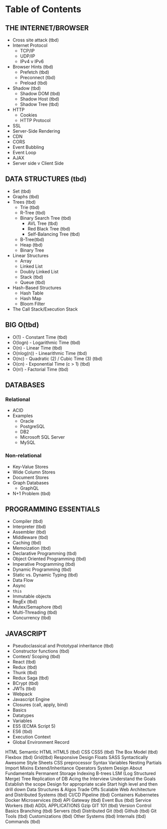 # Table of Contents

## THE INTERNET/BROWSER
* Cross site attack (tbd)
* Internet Protocol
  * TCP/IP
  * UDP/IP
  * IPv4 v IPv6
* Browser Hints (tbd)
  * Prefetch (tbd)
  * Preconnect (tbd)
  * Preload (tbd)
* Shadow (tbd)
  * Shadow DOM (tbd)
  * Shadow Host (tbd)
  * Shadow Tree (tbd)
* HTTP
  * Cookies
  * HTTP Protocol
* SSL
* Server-Side Rendering
* CDN
* CORS
* Event Bubbling
* Event Loop
* AJAX
* Server side v Client Side

## DATA STRUCTURES (tbd)
* Set (tbd)
* Graphs (tbd)
* Trees (tbd)
  * Trie (tbd)
  * R-Tree (tbd)
  * Binary Search Tree  (tbd)
    * AVL Tree (tbd)
    * Red Black Tree (tbd)
    * Self-Balancing Tree (tbd)
  * B-Tree(tbd)
  * Heap (tbd)
  * Binary Tree
* Linear Structures
  * Array
  * Linked List
  * Doubly Linked List
  * Stack (tbd)
  * Queue (tbd)
* Hash-Based Structures
  * Hash Table
  * Hash Map
  * Bloom Filter
* The Call Stack/Execution Stack

## BIG O(tbd)
* O(1) - Constant Time (tbd)
* O(logn) - Logarithmic Time (tbd)
* O(n) - Linear Time (tbd)
* O(nlog(n)) - Linearithmic Time (tbd)
* O(nc) - Quadratic (2) / Cubic Time (3) (tbd)
* O(cn) - Exponential Time (c > 1) (tbd)
* O(n!) - Factorial Time (tbd)

## DATABASES
### Relational
* ACID
* Examples
  * Oracle
  * PostgreSQL
  * DB2
  * Microsoft SQL Server
  * MySQL
### Non-relational
* Key-Value Stores
* Wide Column Stores
* Document Stores
* Graph Databases
  * GraphQL
* N+1 Problem (tbd)

## PROGRAMMING ESSENTIALS
* Compiler (tbd)
* Interpreter (tbd)
* Assembler (tbd)
* Middleware (tbd)
* Caching (tbd)
* Memoization (tbd)
* Declarative Programming (tbd)
* Object Oriented Programming (tbd)
* Imperative Programming (tbd)
* Dynamic Programming (tbd)
* Static vs. Dynamic Typing (tbd)
* Data Flow
* Async
* `this`
* Immutable objects
* RegEx (tbd)
* Mutex/Semaphore (tbd)
* Multi-Threading (tbd)
* Concurrency (tbd)

## JAVASCRIPT
* Pseudoclassical and Prototypal inheritance (tbd)
* Constructor functions (tbd)
* Context/ Scoping (tbd)
* React (tbd)
* Redux (tbd)
* Thunk (tbd)
* Redux Saga (tbd)
* BCrypt (tbd)
* JWTs  (tbd)
* Webpack
* Javascript Engine
* Closures (call, apply, bind)
* Basics
* Datatypes
* Variables
* ES5 (ECMA Script 5)
* ES6 (tbd)
* Execution Context
* Global Environment Record

HTML
Semantic HTML
HTML5 (tbd)
CSS
CSS5 (tbd)
The Box Model (tbd)
Flexbox (tbd)
Grid(tbd)
Responsive Design
Floats
SASS
Syntactically Awesome Style Sheets
CSS preprocessor
Syntax
Variables
Nesting
Partials
Import
Mixins
Extend/Inheritance
Operators
System Design
About
Fundamentals
Permanent Storage
Indexing
B-trees
LSM (Log Structured Merge) Tree
Replication of DB
Acing the Interview
Understand the Goals
Establish the scope
Design for appropriate scale
Start high level and then drill down
Data Structures & Algos
Trade Offs
Scalable Web Architecture and Distributed Systems (tbd)
CI/CD Pipeline (tbd)
Containers
Kubernetes
Docker
Microservices (tbd)
API Gateway (tbd)
Event Bus (tbd)
Service Workers (tbd)
ADDL APPLICATIONS
Gzip
GIT 101 (tbd)
Version Control
Basics
Branching (tbd)
Servers (tbd)
Distributed Git (tbd)
Github (tbd)
Git Tools (tbd)
Customizations (tbd)
Other Systems (tbd)
Internals (tbd)
Commands (tbd)
